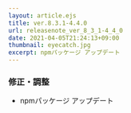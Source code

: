 ```yaml
---
layout: article.ejs
title: ver.8.3.1-4.4.0
url: releasenote_ver_8_3_1-4_4_0
date: 2021-04-05T21:24:13+09:00
thumbnail: eyecatch.jpg
excerpt: npmパッケージ アップデート
---
```


### 修正・調整

- npmパッケージ アップデート